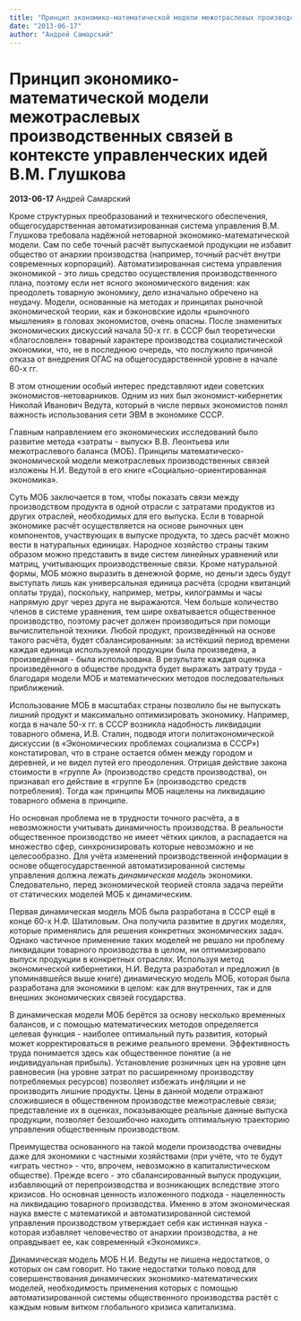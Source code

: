 ```yaml
---
title: "Принцип экономико-математической модели межотраслевых производственных связей в контексте управленческих идей В.М. Глушкова"
date: "2013-06-17"
author: "Андрей Самарский"
---
```


# Принцип экономико-математической модели межотраслевых производственных связей в контексте управленческих идей В.М. Глушкова

**2013-06-17** Андрей Самарский

Кроме структурных преобразований и технического обеспечения, общегосударственная автоматизированная система управления В.М. Глушкова требовала надёжной нетоварной экономико-математической модели. Сам по себе точный расчёт выпускаемой продукции не избавит общество от анархии производства (например, точный расчёт внутри современных корпораций). Автоматизированная система управления экономикой - это лишь средство осуществления производственного плана, поэтому если нет ясного экономического видения: как преодолеть товарную экономику, дело изначально обречено на неудачу. Модели, основанные на методах и принципах рыночной экономической теории, как и бэконовские идолы «рыночного мышления» в головах экономистов, очень опасны. После знаменитых экономических дискуссий начала 50-х гг. в СССР был теоретически «благословлен» товарный характере производства социалистической экономики, что, не в последнюю очередь, что послужило причиной отказа от внедрения ОГАС на общегосударственной уровне в начале 60-х гг.

В этом отношении особый интерес представляют идеи советских экономистов-нетоварников. Одним из них был экономист-кибернетик Николай Иванович Ведута, который в числе первых экономистов понял важность использования сети ЭВМ в экономике СССР.

Главным направлением его экономических исследований было развитие метода «затраты - выпуск» В.В. Леонтьева или межотраслевого баланса (МОБ). Принципы математическо-экономической модели межотраслевых производственных связей изложены Н.И. Ведутой в его книге «Социально-ориентированная экономика».

Суть МОБ заключается в том, чтобы показать связи между производством продукта в одной отрасли с затратами продуктов из других отраслей, необходимых для его выпуска. Если в товарной экономике расчёт осуществляется на основе рыночных цен компонентов, участвующих в выпуске продукта, то здесь расчёт можно вести в натуральных единицах. Народное хозяйство страны таким образом можно представить в виде систем линейных уравнений или матриц, учитывающих производственные связи. Кроме натуральной формы, МОБ можно выразить в денежной форме, но деньги здесь будут выступать лишь как универсальная единица расчёта (сродни квитанций оплаты труда), поскольку, например, метры, килограммы и часы напрямую друг через друга не выражаются. Чем больше количество членов в системе уравнения, тем шире охватывается общественное производство, поэтому расчет должен производиться при помощи вычислительной техники. Любой продукт, произведённый на основе такого расчёта, будет сбалансированным: за истёкший период времени каждая единица используемой продукции была произведена, а произведённая - была использована. В результате каждая оценка произведённого в обществе продукта будет выражать затрату труда - благодаря модели МОБ и математических методов последовательных приближений.

Использование МОБ в масштабах страны позволило бы не выпускать лишний продукт и максимально оптимизировать экономику. Например, когда в начале 50-х гг. в СССР возникла надобность ликвидации товарного обмена, И.В. Cталин, подводя итоги политэкономической дискуссии (в «Экономических проблемах социализма в СССР») констатировал, что в стране остается обмен между городом и деревней, и не видел путей его преодоления. Отрицая действие закона стоимости в «группе А» (производство средств производства), он признавал его действие в «группе Б» (производство средств потребления). Тогда как принципы МОБ нацелены на ликвидацию товарного обмена в принципе.

Но основная проблема не в трудности точного расчёта, а в невозможности учитывать динамичность производства. В реальности общественное производство не имеет чётких циклов, а распадается на множество сфер, синхронизировать которые невозможно и не целесообразно. Для учёта изменений производственной информации в основе общегосударственной автоматизированной системы управления должна лежать *динамическая модель* экономики. Следовательно, перед экономической теорией стояла задача перейти от статических моделей МОБ к динамическим.

Первая динамическая модель МОБ была разработана в СССР ещё в конце 60-х Н.Ф. Шатиловым. Она получила развитие в других моделях, которые применялись для решения конкретных экономических задач. Однако частичное применение таких моделей не решало ни проблему ликвидации товарного производства в целом, ни оптимизировало выпуск продукции в конкретных отраслях. Используя метод экономической кибернетики, Н.И. Ведута разработал и предложил (в упоминавшейся выше книге) динамическую модель МОБ, которая была разработана для экономики в целом: как для внутренних, так и для внешних экономических связей государства.

В динамическая модели МОБ берётся за основу несколько временных балансов, и с помощью математических методов определяется целевая функция - наиболее оптимальный путь развития, который может корректироваться в режиме реального времени. Эффективность труда понимается здесь как общественное понятие (а не индивидуальная прибыль). Установление розничных цен на уровне цен равновесия (на уровне затрат по расширенному производству потребляемых ресурсов) позволяет избежать инфляции и не производить лишние продукты. Цены в данной модели отражают сложившиеся в общественном производстве межотраслевые связи; представление их в оценках, показывающее реальные данные выпуска продукции, позволяет безошибочно находить оптимальную траекторию управления общественным производством.

Преимущества основанного на такой модели производства очевидны даже для экономики с частными хозяйствами (при учёте, что те будут «играть честно» - что, впрочем, невозможно в капиталистическом обществе). Прежде всего - это сбалансированный выпуск продукции, избавляющий от перепроизводства и возникающих вследствие этого кризисов. Но основная ценность изложенного подхода - нацеленность на ликвидацию товарного производства. Именно в этом экономическая наука вместе с математикой и автоматизированной системой управления производством утверждает себя как истинная наука - которая избавляет человечество от анархии производства, а не оправдывает ее, как современный «Экономикс».

Динамическая модель МОБ Н.И. Ведуты не лишена недостатков, о которых он сам говорит. Но такие недостатки только повод для совершенствования динамических экономико-математических моделей, необходимость применения которых с помощью автоматизированной системы общественного производства растёт с каждым новым витком глобального кризиса капитализма.